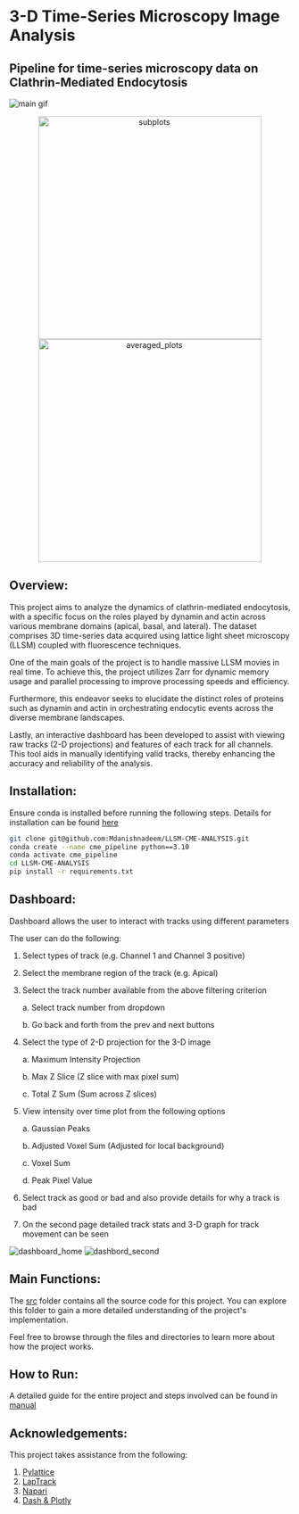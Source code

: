 # 3-D Time-Series Microscopy Image Analysis
## Pipeline for time-series microscopy data on Clathrin-Mediated Endocytosis

![main gif](https://github.com/Mdanishnadeem/LLSM-CME-ANALYSIS/blob/main/misc/main_image.gif)
<p align="center">
  <img src="https://github.com/Mdanishnadeem/LLSM-CME-ANALYSIS/blob/main/misc/subplots.png" alt="subplots" width="400"/>
  <img src="https://github.com/Mdanishnadeem/LLSM-CME-ANALYSIS/blob/main/misc/averaged_plots.png" alt="averaged_plots" width="400"/>
</p>

## Overview: 
This project aims to analyze the dynamics of clathrin-mediated endocytosis, with a specific focus on the roles played by dynamin and actin across various membrane domains (apical, basal, and lateral). The dataset comprises 3D time-series data acquired using lattice light sheet microscopy (LLSM) coupled with fluorescence techniques.

One of the main goals of the project is to handle massive LLSM movies in real time. To achieve this, the project utilizes Zarr for dynamic memory usage and parallel processing to improve processing speeds and efficiency.

Furthermore, this endeavor seeks to elucidate the distinct roles of proteins such as dynamin and actin in orchestrating endocytic events across the diverse membrane landscapes.

Lastly, an interactive dashboard has been developed to assist with viewing raw tracks (2-D projections) and features of each track for all channels. This tool aids in manually identifying valid tracks, thereby enhancing the accuracy and reliability of the analysis.


## Installation:

Ensure conda is installed before running the following steps. Details for installation can be found [here](https://docs.anaconda.com/free/miniconda/miniconda-install/)

```bash
git clone git@github.com:Mdanishnadeem/LLSM-CME-ANALYSIS.git
conda create --name cme_pipeline python==3.10
conda activate cme_pipeline 
cd LLSM-CME-ANALYSIS
pip install -r requirements.txt
```

## Dashboard:

Dashboard allows the user to interact with tracks using different parameters

The user can do the following: 
1. Select types of track (e.g. Channel 1 and Channel 3 positive)
2. Select the membrane region of the track (e.g. Apical)
3. Select the track number available from the above filtering criterion

    a. Select track number from dropdown 

    b. Go back and forth from the prev and next buttons 

4. Select the type of 2-D projection for the 3-D image 

    a. Maximum Intensity Projection 

    b. Max Z Slice (Z slice with max pixel sum)

    c. Total Z Sum (Sum across Z slices)

5. View intensity over time plot from the following options 

    a. Gaussian Peaks 

    b. Adjusted Voxel Sum (Adjusted for local background)

    c. Voxel Sum 

    d. Peak Pixel Value 

6. Select track as good or bad and also provide details for why a track is bad 
7. On the second page detailed track stats and 3-D graph for track movement can be seen 

![dashboard_home](https://github.com/Mdanishnadeem/LLSM-CME-ANALYSIS/blob/main/misc/home_page.png)
![dashbord_second](https://github.com/Mdanishnadeem/LLSM-CME-ANALYSIS/blob/main/misc/second_page.png)

## Main Functions: 
The [src](https://github.com/Mdanishnadeem/LLSM-CME-ANALYSIS/tree/main/Final/src) folder contains all the source code for this project. You can explore this folder to gain a more detailed understanding of the project's implementation.

Feel free to browse through the files and directories to learn more about how the project works.

## How to Run: 
A detailed guide for the entire project and steps involved can be found in [manual](https://github.com/Mdanishnadeem/LLSM-CME-ANALYSIS/blob/main/Image%20Analysis%20Pipeline%20Explained.docx)


## Acknowledgements:

This project takes assistance from the following:

1. [Pylattice](https://github.com/pylattice)
2. [LapTrack](https://github.com/yfukai/laptrack)
3. [Napari](https://napari.org/stable/)
4. [Dash & Plotly](https://dash.plotly.com/)
